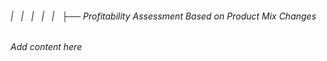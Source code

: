 ###### |   |   |   |   |   ├── Profitability Assessment Based on Product Mix Changes

*Add content here*